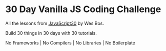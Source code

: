 # 30 Day Vanilla JS Coding Challenge

All the lessons from [JavaScript30](https://JavaScript30.com) by Wes Bos.

Build 30 things in 30 days with 30 tutorials.

No Frameworks | No Compilers | No Libraries | No Boilerplate
